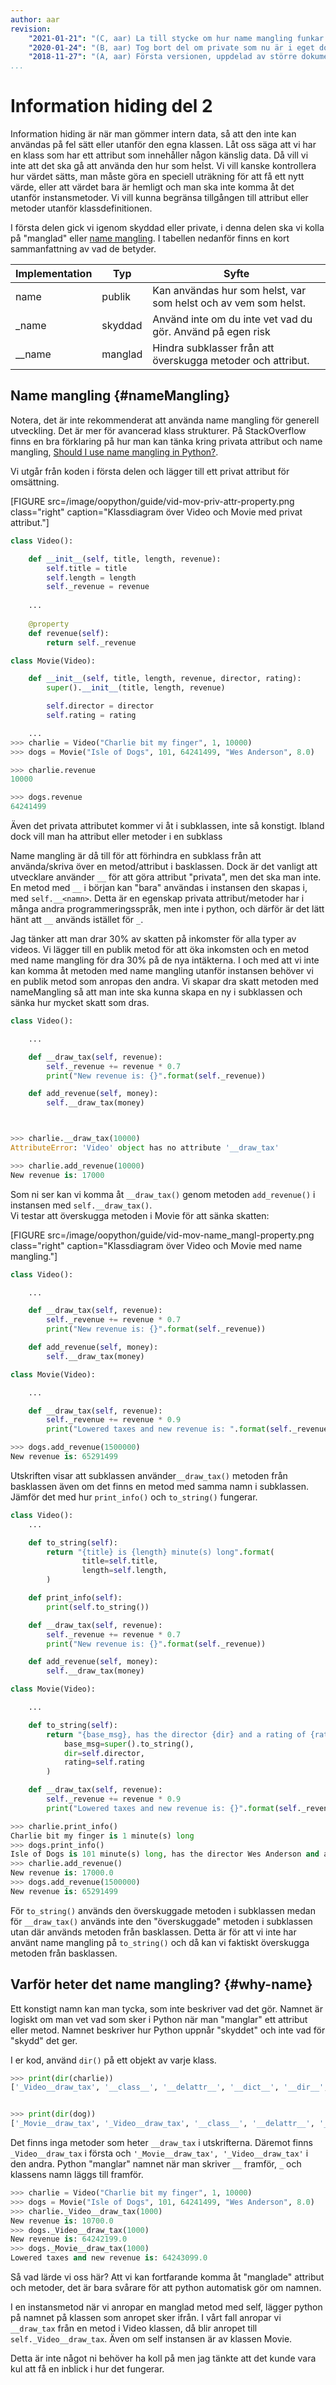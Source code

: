 ```yaml
---
author: aar
revision:
    "2021-01-21": "(C, aar) La till stycke om hur name mangling funkar."
    "2020-01-24": "(B, aar) Tog bort del om private som nu är i eget dokument."
    "2018-11-27": "(A, aar) Första versionen, uppdelad av större dokument."
...
```

Information hiding del 2
==================================

Information hiding är när man gömmer intern data, så att den inte kan användas på fel sätt eller utanför den egna klassen. Låt oss säga att vi har en klass som har ett attribut som innehåller någon känslig data. Då vill vi inte att det ska gå att använda den hur som helst. Vi vill kanske kontrollera hur värdet sätts, man måste göra en speciell uträkning för att få ett nytt värde, eller att värdet bara är hemligt och man ska inte komma åt det utanför instansmetoder. Vi vill kunna begränsa tillgången till attribut eller metoder utanför klassdefinitionen.

I första delen gick vi igenom skyddad eller private, i denna delen ska vi kolla på "manglad" eller [name mangling](https://docs.python.org/3.7/tutorial/classes.html#private-variables). I tabellen nedanför finns en kort sammanfattning av vad de betyder.

| Implementation | Typ     | Syfte                                                                                 |
|----------------|---------|---------------------------------------------------------------------------------------|
| name           | publik  | Kan användas hur som helst, var som helst och av vem som helst.                       |
| _name          | skyddad | Använd inte om du inte vet vad du gör. Använd på egen risk                            |
| __name         | manglad | Hindra subklasser från att överskugga metoder och attribut.                           |



Name mangling {#nameMangling}
------------------------------

Notera, det är inte rekommenderat att använda name mangling för generell utveckling. Det är mer för avancerad klass strukturer. På StackOverflow finns en bra förklaring på hur man kan tänka kring privata attribut och name mangling, [Should I use name mangling in Python?](https://stackoverflow.com/questions/7456807/should-i-use-name-mangling-in-python/7456865#7456865).

Vi utgår från koden i första delen och lägger till ett privat attribut för omsättning.

[FIGURE src=/image/oopython/guide/vid-mov-priv-attr-property.png class="right" caption="Klassdiagram över Video och Movie med privat attribut."]

```python
class Video():

    def __init__(self, title, length, revenue):
        self.title = title
        self.length = length
        self._revenue = revenue
        
    ...
    
    @property
    def revenue(self):
        return self._revenue

class Movie(Video):

    def __init__(self, title, length, revenue, director, rating):
        super().__init__(title, length, revenue)

        self.director = director
        self.rating = rating

    ...
>>> charlie = Video("Charlie bit my finger", 1, 10000)
>>> dogs = Movie("Isle of Dogs", 101, 64241499, "Wes Anderson", 8.0)

>>> charlie.revenue
10000

>>> dogs.revenue
64241499
```

Även det privata attributet kommer vi åt i subklassen, inte så konstigt. Ibland dock vill man ha attribut eller metoder i en subklass 

Name mangling är då till för att förhindra en subklass från att använda/skriva över en metod/attribut i basklassen. Dock är det vanligt att utvecklare använder `__` för att göra attribut "privata", men det ska man inte.  
En metod med `__` i början kan "bara" användas i instansen den skapas i, med `self.__<namn>`. Detta är en egenskap privata attribut/metoder har i många andra programmeringsspråk, men inte i python, och därför är det lätt hänt att `__` används istället för `_`.

Jag tänker att man drar 30% av skatten på inkomster för alla typer av videos. Vi lägger till en publik metod för att öka inkomsten och en metod med name mangling för dra 30% på de nya intäkterna. I och med att vi inte kan komma åt metoden med name mangling utanför instansen behöver vi en publik metod som anropas den andra. Vi skapar dra skatt metoden med nameMangling så att man inte ska kunna skapa en ny i subklassen och sänka hur mycket skatt som dras.

```python
class Video():

    ...

    def __draw_tax(self, revenue):
        self._revenue += revenue * 0.7
        print("New revenue is: {}".format(self._revenue))

    def add_revenue(self, money):
        self.__draw_tax(money)



>>> charlie.__draw_tax(10000)
AttributeError: 'Video' object has no attribute '__draw_tax'

>>> charlie.add_revenue(10000)
New revenue is: 17000
```

Som ni ser kan vi komma åt `__draw_tax()` genom metoden `add_revenue()` i instansen med `self.__draw_tax()`.  
Vi testar att överskugga metoden i Movie för att sänka skatten:

[FIGURE src=/image/oopython/guide/vid-mov-name_mangl-property.png class="right" caption="Klassdiagram över Video och Movie med name mangling."]

```python
class Video():

    ...

    def __draw_tax(self, revenue):
        self._revenue += revenue * 0.7
        print("New revenue is: {}".format(self._revenue))

    def add_revenue(self, money):
        self.__draw_tax(money)

class Movie(Video):

    ...

    def __draw_tax(self, revenue):
        self._revenue += revenue * 0.9
        print("Lowered taxes and new revenue is: ".format(self._revenue))

>>> dogs.add_revenue(1500000)
New revenue is: 65291499
```

Utskriften visar att subklassen använder`__draw_tax()` metoden från basklassen även om det finns en metod med samma namn i subklassen. Jämför det med hur `print_info()` och `to_string()` fungerar.

```python
class Video():
    ...

    def to_string(self):
        return "{title} is {length} minute(s) long".format(
                title=self.title,
                length=self.length,
        )

    def print_info(self):
        print(self.to_string())

    def __draw_tax(self, revenue):
        self._revenue += revenue * 0.7
        print("New revenue is: {}".format(self._revenue))

    def add_revenue(self, money):
        self.__draw_tax(money)

class Movie(Video):

    ...

    def to_string(self):
        return "{base_msg}, has the director {dir} and a rating of {rating}".format(
            base_msg=super().to_string(),
            dir=self.director,
            rating=self.rating
        )

    def __draw_tax(self, revenue):
        self._revenue += revenue * 0.9
        print("Lowered taxes and new revenue is: {}".format(self._revenue))

>>> charlie.print_info()
Charlie bit my finger is 1 minute(s) long
>>> dogs.print_info()
Isle of Dogs is 101 minute(s) long, has the director Wes Anderson and a rating of 8.0
>>> charlie.add_revenue()
New revenue is: 17000.0
>>> dogs.add_revenue(1500000)
New revenue is: 65291499
```

För `to_string()` används den överskuggade metoden i subklassen medan för `__draw_tax()` används inte den "överskuggade" metoden i subklassen utan där används metoden från basklassen. Detta är för att vi inte har använt name mangling på `to_string()` och då kan vi faktiskt överskugga metoden från basklassen.



Varför heter det name mangling? {#why-name}
------------------------------------------

Ett konstigt namn kan man tycka, som inte beskriver vad det gör. Namnet är logiskt om man vet vad som sker i Python när man "manglar" ett attribut eller metod. Namnet beskriver hur Python uppnår "skyddet" och inte vad för "skydd" det ger.

I er kod, använd `dir()` på ett objekt av varje klass.

```python
>>> print(dir(charlie))
['_Video__draw_tax', '__class__', '__delattr__', '__dict__', '__dir__', '__doc__', '__eq__', '__format__', '__ge__', '__getattribute__', '__gt__', '__hash__', '__init__', '__init_subclass__', '__le__', '__lt__', '__module__', '__ne__', '__new__', '__reduce__', '__reduce_ex__', '__repr__', '__setattr__', '__sizeof__', '__str__', '__subclasshook__', '__weakref__', 'add_revenue', 'print_info', 'revenue']


>>> print(dir(dog))
['_Movie__draw_tax', '_Video__draw_tax', '__class__', '__delattr__', '__dict__', '__dir__', '__doc__', '__eq__', '__format__', '__ge__', '__getattribute__', '__gt__', '__hash__', '__init__', '__init_subclass__', '__le__', '__lt__', '__module__', '__ne__', '__new__', '__reduce__', '__reduce_ex__', '__repr__', '__setattr__', '__sizeof__', '__str__', '__subclasshook__', '__weakref__', 'add_revenue', 'print_info', 'revenue']
```

Det finns inga metoder som heter `__draw_tax` i utskrifterna. Däremot finns `_Video__draw_tax` i första och `'_Movie__draw_tax', '_Video__draw_tax'` i den andra.  Python "manglar" namnet när man skriver `__` framför, `_` och klassens namn läggs till framför.

```python
>>> charlie = Video("Charlie bit my finger", 1, 10000)
>>> dogs = Movie("Isle of Dogs", 101, 64241499, "Wes Anderson", 8.0)
>>> charlie._Video__draw_tax(1000)
New revenue is: 10700.0
>>> dogs._Video__draw_tax(1000)
New revenue is: 64242199.0
>>> dogs._Movie__draw_tax(1000)
Lowered taxes and new revenue is: 64243099.0
```

Så vad lärde vi oss här? Att vi kan fortfarande komma åt "manglade" attribut och metoder, det är bara svårare för att python automatisk gör om namnen.

I en instansmetod när vi anropar en manglad metod med self, lägger python på namnet på klassen som anropet sker ifrån. I vårt fall anropar vi `__draw_tax` från en metod i Video klassen, då blir anropet till `self._Video__draw_tax`. Även om self instansen är av klassen Movie.

Detta är inte något ni behöver ha koll på men jag tänkte att det kunde vara kul att få en inblick i hur det fungerar.
